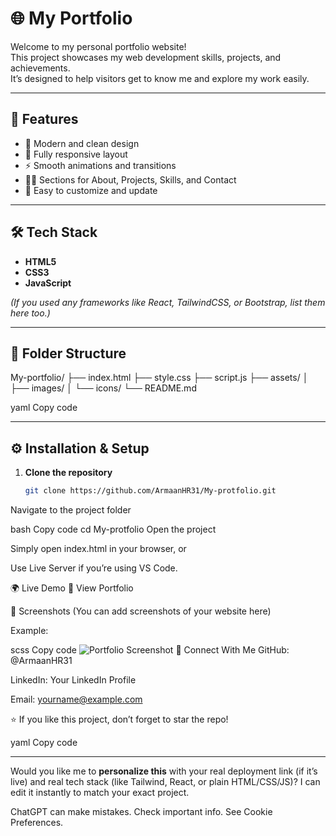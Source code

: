 # 🌐 My Portfolio

Welcome to my personal portfolio website!  
This project showcases my web development skills, projects, and achievements.  
It’s designed to help visitors get to know me and explore my work easily.

---

## 🚀 Features

- 🎨 Modern and clean design  
- 📱 Fully responsive layout  
- ⚡ Smooth animations and transitions  
- 🧑‍💻 Sections for About, Projects, Skills, and Contact  
- 🌈 Easy to customize and update

---

## 🛠️ Tech Stack

- **HTML5**  
- **CSS3**  
- **JavaScript**  

*(If you used any frameworks like React, TailwindCSS, or Bootstrap, list them here too.)*

---

## 📂 Folder Structure

My-portfolio/
├── index.html
├── style.css
├── script.js
├── assets/
│ ├── images/
│ └── icons/
└── README.md

yaml
Copy code

---

## ⚙️ Installation & Setup

1. **Clone the repository**
   ```bash
   git clone https://github.com/ArmaanHR31/My-protfolio.git
Navigate to the project folder

bash
Copy code
cd My-protfolio
Open the project

Simply open index.html in your browser, or

Use Live Server if you’re using VS Code.

🌍 Live Demo
🔗 View Portfolio

📸 Screenshots
(You can add screenshots of your website here)

Example:

scss
Copy code
![Portfolio Screenshot](assets/images/screenshot.png)
🤝 Connect With Me
GitHub: @ArmaanHR31

LinkedIn: Your LinkedIn Profile

Email: yourname@example.com

⭐ If you like this project, don’t forget to star the repo!

yaml
Copy code

---

Would you like me to **personalize this** with your real deployment link (if it’s live) and real tech stack (like Tailwind, React, or plain HTML/CSS/JS)? I can edit it instantly to match your exact project.











ChatGPT can make mistakes. Check important info. See Cookie Preferences.
